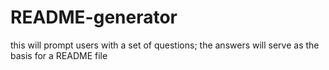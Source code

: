 # README-generator
this will prompt users with a set of questions; the answers will serve as the basis for a README file
